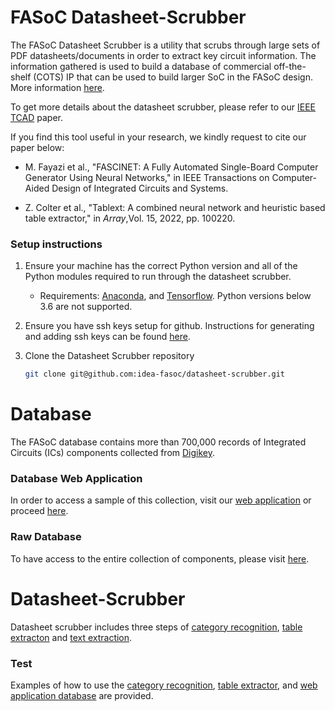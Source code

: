 # FASoC Datasheet-Scrubber

The FASoC Datasheet Scrubber is a utility that scrubs through large sets of PDF datasheets/documents in order to extract key circuit information. The information gathered is used to build a database of commercial off-the-shelf (COTS) IP that can be used to build larger SoC in the FASoC design. More information [here](https://fasoc.engin.umich.edu/datasheet-scrubber).

To get more details about the datasheet scrubber, please refer to our [IEEE TCAD](https://ieeexplore.ieee.org/document/9733041) paper.

If you find this tool useful in your research, we kindly request to cite our paper below:

- M. Fayazi et al., "FASCINET: A Fully Automated Single-Board Computer Generator Using Neural Networks," in IEEE Transactions on Computer-Aided Design of Integrated Circuits and Systems.

- Z. Colter et al., "Tablext: A combined neural network and heuristic based table extractor," in *Array*,Vol. 15, 2022, pp. 100220.

### Setup instructions

1. Ensure your machine has the correct Python version and all of the Python modules required to run through the datasheet scrubber. 
    - Requirements: [Anaconda](anaconda.com), and [Tensorflow](https://docs.anaconda.com/free/anaconda/applications/tensorflow/). Python versions below 3.6 are not supported.
    
1. Ensure you have ssh keys setup for github. Instructions for generating and adding ssh keys can be found [here](https://help.github.com/en/articles/generating-a-new-ssh-key-and-adding-it-to-the-ssh-agent).

1. Clone the Datasheet Scrubber repository
    ```bash
    git clone git@github.com:idea-fasoc/datasheet-scrubber.git
    ``` 

# Database

The FASoC database contains more than 700,000 records of Integrated Circuits (ICs) components collected from [Digikey](https://www.digikey.com/products/ics/en). 
### Database Web Application

In order to access a sample of this collection, visit our [web application](https://fasoc.herokuapp.com/) or proceed [here](https://github.com/idea-fasoc/fasoc-webapp).
### Raw Database
To have access to the entire collection of components, please visit [here](https://github.com/idea-fasoc/datasheet-scrubber/tree/master/src/database).

# Datasheet-Scrubber

Datasheet scrubber includes three steps of [category recognition](https://github.com/idea-fasoc/datasheet-scrubber/tree/master/src/category_recognition), [table extracton](https://github.com/idea-fasoc/datasheet-scrubber/tree/master/src/table_extraction) and [text extraction](https://github.com/idea-fasoc/datasheet-scrubber/tree/master/src/text_extraction).
### Test
Examples of how to use the [category recognition](https://github.com/idea-fasoc/datasheet-scrubber/tree/master/tests/category_recognition), [table extractor](https://github.com/idea-fasoc/datasheet-scrubber/tree/master/tests/table_extraction), and [web application database](https://github.com/idea-fasoc/datasheet-scrubber/tree/master/tests/web-app-db) are provided.
